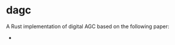 dagc
====

A Rust implementation of digital AGC based on the following paper:
- [Design and implementation of a new digital automatic gain control]: https://hal.univ-lorraine.fr/hal-01397371/document
